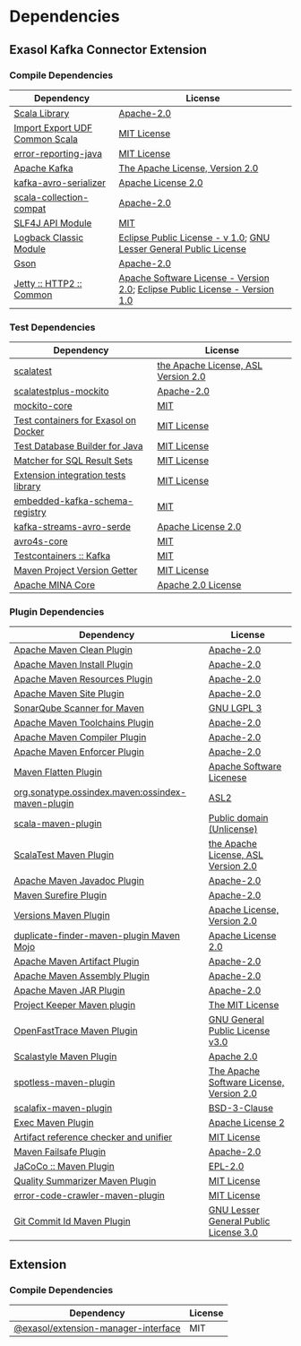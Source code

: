<!-- @formatter:off -->
# Dependencies

## Exasol Kafka Connector Extension

### Compile Dependencies

| Dependency                          | License                                                                                 |
| ----------------------------------- | --------------------------------------------------------------------------------------- |
| [Scala Library][0]                  | [Apache-2.0][1]                                                                         |
| [Import Export UDF Common Scala][2] | [MIT License][3]                                                                        |
| [error-reporting-java][4]           | [MIT License][5]                                                                        |
| [Apache Kafka][6]                   | [The Apache License, Version 2.0][7]                                                    |
| [kafka-avro-serializer][8]          | [Apache License 2.0][9]                                                                 |
| [scala-collection-compat][10]       | [Apache-2.0][1]                                                                         |
| [SLF4J API Module][11]              | [MIT][12]                                                                               |
| [Logback Classic Module][13]        | [Eclipse Public License - v 1.0][14]; [GNU Lesser General Public License][15]           |
| [Gson][16]                          | [Apache-2.0][17]                                                                        |
| [Jetty :: HTTP2 :: Common][18]      | [Apache Software License - Version 2.0][19]; [Eclipse Public License - Version 1.0][20] |

### Test Dependencies

| Dependency                                 | License                                   |
| ------------------------------------------ | ----------------------------------------- |
| [scalatest][21]                            | [the Apache License, ASL Version 2.0][19] |
| [scalatestplus-mockito][22]                | [Apache-2.0][19]                          |
| [mockito-core][23]                         | [MIT][24]                                 |
| [Test containers for Exasol on Docker][25] | [MIT License][26]                         |
| [Test Database Builder for Java][27]       | [MIT License][28]                         |
| [Matcher for SQL Result Sets][29]          | [MIT License][30]                         |
| [Extension integration tests library][31]  | [MIT License][32]                         |
| [embedded-kafka-schema-registry][33]       | [MIT][24]                                 |
| [kafka-streams-avro-serde][34]             | [Apache License 2.0][9]                   |
| [avro4s-core][35]                          | [MIT][24]                                 |
| [Testcontainers :: Kafka][36]              | [MIT][37]                                 |
| [Maven Project Version Getter][38]         | [MIT License][39]                         |
| [Apache MINA Core][40]                     | [Apache 2.0 License][17]                  |

### Plugin Dependencies

| Dependency                                              | License                                        |
| ------------------------------------------------------- | ---------------------------------------------- |
| [Apache Maven Clean Plugin][41]                         | [Apache-2.0][17]                               |
| [Apache Maven Install Plugin][42]                       | [Apache-2.0][17]                               |
| [Apache Maven Resources Plugin][43]                     | [Apache-2.0][17]                               |
| [Apache Maven Site Plugin][44]                          | [Apache-2.0][17]                               |
| [SonarQube Scanner for Maven][45]                       | [GNU LGPL 3][46]                               |
| [Apache Maven Toolchains Plugin][47]                    | [Apache-2.0][17]                               |
| [Apache Maven Compiler Plugin][48]                      | [Apache-2.0][17]                               |
| [Apache Maven Enforcer Plugin][49]                      | [Apache-2.0][17]                               |
| [Maven Flatten Plugin][50]                              | [Apache Software Licenese][17]                 |
| [org.sonatype.ossindex.maven:ossindex-maven-plugin][51] | [ASL2][7]                                      |
| [scala-maven-plugin][52]                                | [Public domain (Unlicense)][53]                |
| [ScalaTest Maven Plugin][54]                            | [the Apache License, ASL Version 2.0][19]      |
| [Apache Maven Javadoc Plugin][55]                       | [Apache-2.0][17]                               |
| [Maven Surefire Plugin][56]                             | [Apache-2.0][17]                               |
| [Versions Maven Plugin][57]                             | [Apache License, Version 2.0][17]              |
| [duplicate-finder-maven-plugin Maven Mojo][58]          | [Apache License 2.0][9]                        |
| [Apache Maven Artifact Plugin][59]                      | [Apache-2.0][17]                               |
| [Apache Maven Assembly Plugin][60]                      | [Apache-2.0][17]                               |
| [Apache Maven JAR Plugin][61]                           | [Apache-2.0][17]                               |
| [Project Keeper Maven plugin][62]                       | [The MIT License][63]                          |
| [OpenFastTrace Maven Plugin][64]                        | [GNU General Public License v3.0][65]          |
| [Scalastyle Maven Plugin][66]                           | [Apache 2.0][9]                                |
| [spotless-maven-plugin][67]                             | [The Apache Software License, Version 2.0][17] |
| [scalafix-maven-plugin][68]                             | [BSD-3-Clause][69]                             |
| [Exec Maven Plugin][70]                                 | [Apache License 2][17]                         |
| [Artifact reference checker and unifier][71]            | [MIT License][72]                              |
| [Maven Failsafe Plugin][73]                             | [Apache-2.0][17]                               |
| [JaCoCo :: Maven Plugin][74]                            | [EPL-2.0][75]                                  |
| [Quality Summarizer Maven Plugin][76]                   | [MIT License][77]                              |
| [error-code-crawler-maven-plugin][78]                   | [MIT License][79]                              |
| [Git Commit Id Maven Plugin][80]                        | [GNU Lesser General Public License 3.0][81]    |

## Extension

### Compile Dependencies

| Dependency                                | License |
| ----------------------------------------- | ------- |
| [@exasol/extension-manager-interface][82] | MIT     |

[0]: https://www.scala-lang.org/
[1]: https://www.apache.org/licenses/LICENSE-2.0
[2]: https://github.com/exasol/import-export-udf-common-scala/
[3]: https://github.com/exasol/import-export-udf-common-scala/blob/main/LICENSE
[4]: https://github.com/exasol/error-reporting-java/
[5]: https://github.com/exasol/error-reporting-java/blob/main/LICENSE
[6]: https://kafka.apache.org
[7]: http://www.apache.org/licenses/LICENSE-2.0.txt
[8]: http://confluent.io/kafka-avro-serializer
[9]: http://www.apache.org/licenses/LICENSE-2.0.html
[10]: http://www.scala-lang.org/
[11]: http://www.slf4j.org
[12]: https://opensource.org/license/mit
[13]: http://logback.qos.ch/logback-classic
[14]: http://www.eclipse.org/legal/epl-v10.html
[15]: http://www.gnu.org/licenses/old-licenses/lgpl-2.1.html
[16]: https://github.com/google/gson
[17]: https://www.apache.org/licenses/LICENSE-2.0.txt
[18]: https://jetty.org/http2-parent/http2-common/
[19]: http://www.apache.org/licenses/LICENSE-2.0
[20]: https://www.eclipse.org/org/documents/epl-v10.php
[21]: http://www.scalatest.org
[22]: https://github.com/scalatest/scalatestplus-mockito
[23]: https://github.com/mockito/mockito
[24]: https://opensource.org/licenses/MIT
[25]: https://github.com/exasol/exasol-testcontainers/
[26]: https://github.com/exasol/exasol-testcontainers/blob/main/LICENSE
[27]: https://github.com/exasol/test-db-builder-java/
[28]: https://github.com/exasol/test-db-builder-java/blob/main/LICENSE
[29]: https://github.com/exasol/hamcrest-resultset-matcher/
[30]: https://github.com/exasol/hamcrest-resultset-matcher/blob/main/LICENSE
[31]: https://github.com/exasol/extension-manager/
[32]: https://github.com/exasol/extension-manager/blob/main/LICENSE
[33]: https://github.com/embeddedkafka/embedded-kafka-schema-registry
[34]: http://confluent.io/kafka-streams-avro-serde
[35]: https://github.com/sksamuel/avro4s
[36]: https://java.testcontainers.org
[37]: http://opensource.org/licenses/MIT
[38]: https://github.com/exasol/maven-project-version-getter/
[39]: https://github.com/exasol/maven-project-version-getter/blob/main/LICENSE
[40]: https://mina.apache.org/mina-core/
[41]: https://maven.apache.org/plugins/maven-clean-plugin/
[42]: https://maven.apache.org/plugins/maven-install-plugin/
[43]: https://maven.apache.org/plugins/maven-resources-plugin/
[44]: https://maven.apache.org/plugins/maven-site-plugin/
[45]: http://docs.sonarqube.org/display/PLUG/Plugin+Library/sonar-scanner-maven/sonar-maven-plugin
[46]: http://www.gnu.org/licenses/lgpl.txt
[47]: https://maven.apache.org/plugins/maven-toolchains-plugin/
[48]: https://maven.apache.org/plugins/maven-compiler-plugin/
[49]: https://maven.apache.org/enforcer/maven-enforcer-plugin/
[50]: https://www.mojohaus.org/flatten-maven-plugin/
[51]: https://sonatype.github.io/ossindex-maven/maven-plugin/
[52]: https://github.com/davidB/scala-maven-plugin
[53]: https://unlicense.org/
[54]: https://www.scalatest.org/user_guide/using_the_scalatest_maven_plugin
[55]: https://maven.apache.org/plugins/maven-javadoc-plugin/
[56]: https://maven.apache.org/surefire/maven-surefire-plugin/
[57]: https://www.mojohaus.org/versions/versions-maven-plugin/
[58]: https://basepom.github.io/duplicate-finder-maven-plugin
[59]: https://maven.apache.org/plugins/maven-artifact-plugin/
[60]: https://maven.apache.org/plugins/maven-assembly-plugin/
[61]: https://maven.apache.org/plugins/maven-jar-plugin/
[62]: https://github.com/exasol/project-keeper/
[63]: https://github.com/exasol/project-keeper/blob/main/LICENSE
[64]: https://github.com/itsallcode/openfasttrace-maven-plugin
[65]: https://www.gnu.org/licenses/gpl-3.0.html
[66]: http://www.scalastyle.org
[67]: https://github.com/diffplug/spotless
[68]: https://github.com/evis/scalafix-maven-plugin
[69]: https://opensource.org/licenses/BSD-3-Clause
[70]: https://www.mojohaus.org/exec-maven-plugin
[71]: https://github.com/exasol/artifact-reference-checker-maven-plugin/
[72]: https://github.com/exasol/artifact-reference-checker-maven-plugin/blob/main/LICENSE
[73]: https://maven.apache.org/surefire/maven-failsafe-plugin/
[74]: https://www.jacoco.org/jacoco/trunk/doc/maven.html
[75]: https://www.eclipse.org/legal/epl-2.0/
[76]: https://github.com/exasol/quality-summarizer-maven-plugin/
[77]: https://github.com/exasol/quality-summarizer-maven-plugin/blob/main/LICENSE
[78]: https://github.com/exasol/error-code-crawler-maven-plugin/
[79]: https://github.com/exasol/error-code-crawler-maven-plugin/blob/main/LICENSE
[80]: https://github.com/git-commit-id/git-commit-id-maven-plugin
[81]: http://www.gnu.org/licenses/lgpl-3.0.txt
[82]: https://registry.npmjs.org/@exasol/extension-manager-interface/-/extension-manager-interface-0.5.0.tgz
